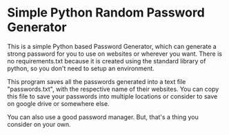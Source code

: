 # Simple Python Random Password Generator

This is a simple Python based Password Generator, which can generate a strong password for you to use on websites or wherever you want. There is no requirements.txt because it is created using the standard library of python, so you don't need to setup an environment.

This program saves all the passwords generated into a text file "passwords.txt", with the respective name of their websites. You can copy this file to save your passwords into multiple locations or consider to save on google drive or somewhere else.

You can also use a good password manager. But, that's a thing you consider on your own.
